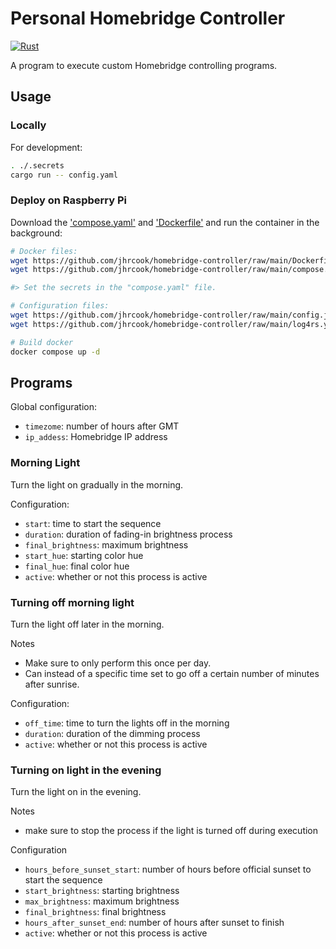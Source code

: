 # Personal Homebridge Controller

[![Rust](https://github.com/jhrcook/homebridge-controller/actions/workflows/rust.yml/badge.svg)](https://github.com/jhrcook/homebridge-controller/actions/workflows/rust.yml)

A program to execute custom Homebridge controlling programs.

## Usage

### Locally

For development:

```bash
. ./.secrets
cargo run -- config.yaml
```

### Deploy on Raspberry Pi

Download the ['compose.yaml'](./compose.yaml) and ['Dockerfile'](./Dockerfile) and run the container in the background:

```bash
# Docker files:
wget https://github.com/jhrcook/homebridge-controller/raw/main/Dockerfile
wget https://github.com/jhrcook/homebridge-controller/raw/main/compose.yaml

#> Set the secrets in the "compose.yaml" file.

# Configuration files:
wget https://github.com/jhrcook/homebridge-controller/raw/main/config.json
wget https://github.com/jhrcook/homebridge-controller/raw/main/log4rs.yaml

# Build docker
docker compose up -d
```

## Programs

Global configuration:

- `timezome`: number of hours after GMT
- `ip_addess`: Homebridge IP address

### Morning Light

Turn the light on gradually in the morning.

Configuration:

- `start`: time to start the sequence
- `duration`: duration of fading-in brightness process
- `final_brightness`: maximum brightness
- `start_hue`: starting color hue
- `final_hue`: final color hue
- `active`: whether or not this process is active

### Turning off morning light

Turn the light off later in the morning.

Notes

- Make sure to only perform this once per day.
- Can instead of a specific time set to go off a certain number of minutes after sunrise.

Configuration:

- `off_time`: time to turn the lights off in the morning
- `duration`: duration of the dimming process
- `active`: whether or not this process is active

### Turning on light in the evening

Turn the light on in the evening.

Notes

- make sure to stop the process if the light is turned off during execution

Configuration

- `hours_before_sunset_start`: number of hours before official sunset to start the sequence
- `start_brightness`: starting brightness
- `max_brightness`: maximum brightness
- `final_brightness`: final brightness
- `hours_after_sunset_end`: number of hours after sunset to finish
- `active`: whether or not this process is active
